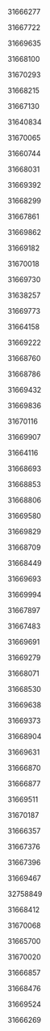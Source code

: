 31666277

31667722

31669635

31668100

31670293

31668215

31667130

31640834

31670065

31660744

31668031

31669392

31668299

31667861

31669862

31669182

31670018

31669730

31638257

31669773

31664158

31669222

31668760

31668786

31669432

31669836

31670116

31669907

31664116

31668693

31668853

31668806

31669580

31669829

31668709

31668449

31669693

31669994

31667897

31667483

31669691

31669279

31668071

31668530

31669638

31669373

31668904

31669631

31666870

31666877

31669511

31670187

31666357

31667376

31667396

31669467

32758849

31668412

31670068

31665700

31670020

31666857

31668476

31669524

31666269


